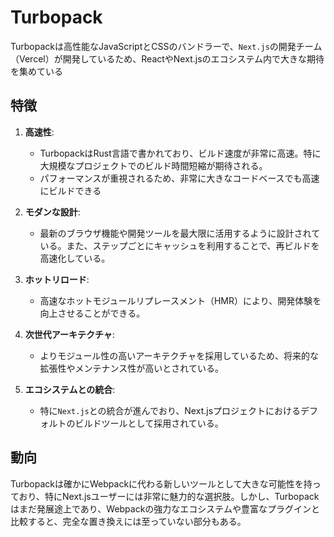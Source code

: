 # Turbopack

Turbopackは高性能なJavaScriptとCSSのバンドラーで、`Next.js`の開発チーム（Vercel）が開発しているため、ReactやNext.jsのエコシステム内で大きな期待を集めている

## 特徴

1. **高速性**:
   - TurbopackはRust言語で書かれており、ビルド速度が非常に高速。特に大規模なプロジェクトでのビルド時間短縮が期待される。
   - パフォーマンスが重視されるため、非常に大きなコードベースでも高速にビルドできる

2. **モダンな設計**:
   - 最新のブラウザ機能や開発ツールを最大限に活用するように設計されている。また、ステップごとにキャッシュを利用することで、再ビルドを高速化している。

3. **ホットリロード**:
   - 高速なホットモジュールリプレースメント（HMR）により、開発体験を向上させることができる。

4. **次世代アーキテクチャ**:
   - よりモジュール性の高いアーキテクチャを採用しているため、将来的な拡張性やメンテナンス性が高いとされている。

5. **エコシステムとの統合**:
   - 特に`Next.js`との統合が進んでおり、Next.jsプロジェクトにおけるデフォルトのビルドツールとして採用されている。

## 動向

Turbopackは確かにWebpackに代わる新しいツールとして大きな可能性を持っており、特にNext.jsユーザーには非常に魅力的な選択肢。しかし、Turbopackはまだ発展途上であり、Webpackの強力なエコシステムや豊富なプラグインと比較すると、完全な置き換えには至っていない部分もある。
